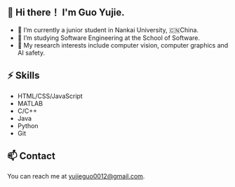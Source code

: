 ## 👋 Hi there！ I'm Guo Yujie.

- :school: I’m currently a junior student in Nankai University, :cn:China.
- 🌱 I’m studying Software Engineering at the School of Software.
- 🔭 My research interests include computer vision, computer graphics and AI safety.

## ⚡ Skills

- HTML/CSS/JavaScript
- MATLAB
- C/C++
- Java
- Python
- Git

## 📫 Contact

You can reach me at yujieguo0012@gmail.com.

<!--
**Yujie-G/Yujie-G** is a ✨ _special_ ✨ repository because its `README.md` (this file) appears on your GitHub profile.

Here are some ideas to get you started:

-  I’m currently working on ...
-  I’m currently learning ...
- 👯 I’m looking to collaborate on ...
- 🤔 I’m looking for help with ...
- 💬 Ask me about ...
- 📫 How to reach me: ...
- 😄 Pronouns: ...
- ⚡ Fun fact: ...
-->
